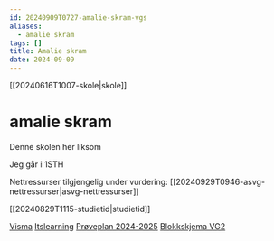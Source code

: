 ```yaml
---
id: 20240909T0727-amalie-skram-vgs
aliases:
  - amalie skram
tags: []
title: Amalie skram
date: 2024-09-09
---
```


[[20240616T1007-skole|skole]]

# amalie skram

Denne skolen her liksom

Jeg går i 1STH

Nettressurser tilgjengelig under vurdering: [[20240929T0946-asvg-nettressurser|asvg-nettressurser]]

[[20240829T1115-studietid|studietid]]

[Visma](https://amalieskram-vgs.inschool.visma.no/)
[Itslearning](https://vlfk.itslearning.com/main.aspx?TextURL=CourseCards)
[Prøveplan 2024-2025](https://docs.google.com/spreadsheets/d/1ZGwUwee_QveaEwAFI4STrl53h3cMBXgt/edit?gid=1333460677)
[Blokkskjema VG2](https://www.amalieskram.vgs.no/siteassets/blokkskjema-2024-2025.pdf)
